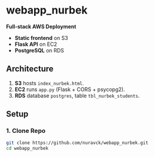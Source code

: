 # webapp_nurbek

**Full‑stack AWS Deployment**  
- **Static frontend** on S3  
- **Flask API** on EC2  
- **PostgreSQL** on RDS  

## Architecture

1. **S3** hosts `index_nurbek.html`.  
2. **EC2** runs `app.py` (Flask + CORS + psycopg2).  
3. **RDS** database `postgres`, table `tbl_nurbek_students`.

## Setup

### 1. Clone Repo

```bash
git clone https://github.com/nuravck/webapp_nurbek.git
cd webapp_nurbek

